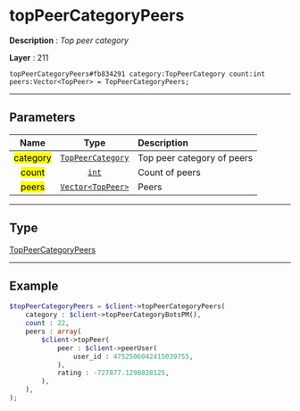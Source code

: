 # topPeerCategoryPeers

**Description** : *Top peer category*

**Layer** : 211

```tl
topPeerCategoryPeers#fb834291 category:TopPeerCategory count:int peers:Vector<TopPeer> = TopPeerCategoryPeers;
```

---

## Parameters

| Name | Type | Description |
| :---: | :---: | :--- |
| <mark>category</mark> | [`TopPeerCategory`](type/TopPeerCategory) | Top peer category of peers |
| <mark>count</mark> | [`int`](type/int) | Count of peers |
| <mark>peers</mark> | [`Vector<TopPeer>`](type/TopPeer) | Peers |

---

## Type

[TopPeerCategoryPeers](type/TopPeerCategoryPeers)

---

## Example

```php
$topPeerCategoryPeers = $client->topPeerCategoryPeers(
	category : $client->topPeerCategoryBotsPM(),
	count : 22,
	peers : array(
		$client->topPeer(
			peer : $client->peerUser(
				user_id : 4752506042415039755,
			),
			rating : -727877.1298828125,
		),
	),
);
```
